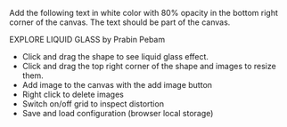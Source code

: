Add the following text in white color with 80% opacity in the bottom right corner of the canvas. The text should be part of the canvas.

EXPLORE LIQUID GLASS
by Prabin Pebam

- Click and drag the shape to see liquid glass effect.
- Click and drag the top right corner of the shape and images to resize them.
- Add image to the canvas with the add image button
- Right click to delete images
- Switch on/off grid to inspect distortion
- Save and load configuration (browser local storage)


